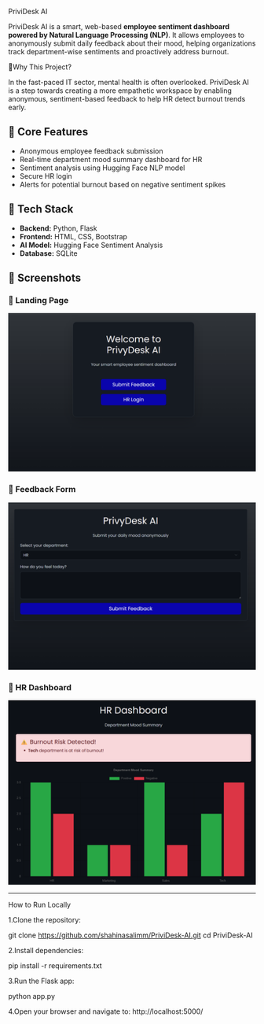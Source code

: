 PriviDesk AI


PriviDesk AI is a smart, web-based **employee sentiment dashboard powered by Natural Language Processing (NLP)**.
It allows employees to anonymously submit daily feedback about their mood, helping organizations track department-wise sentiments and proactively address burnout.

🌱Why This Project?

In the fast-paced IT sector, mental health is often overlooked.
PriviDesk AI is a step towards creating a more empathetic workspace by enabling anonymous, sentiment-based feedback to help HR detect burnout trends early.

## 🚀 Core Features
- Anonymous employee feedback submission
- Real-time department mood summary dashboard for HR
- Sentiment analysis using Hugging Face NLP model
- Secure HR login
- Alerts for potential burnout based on negative sentiment spikes

## 🔧 Tech Stack

- **Backend:** Python, Flask
- **Frontend:** HTML, CSS, Bootstrap
- **AI Model:** Hugging Face Sentiment Analysis
- **Database:** SQLite


## 📸 Screenshots

### 🔹 Landing Page
![Landing Page](screenshots/landing.png)

### 🔹 Feedback Form
![Feedback Form](screenshots/feedback.png)

### 🔹 HR Dashboard
![HR Dashboard](screenshots/dashboard.png)


---




How to Run Locally

1.Clone the repository:

git clone https://github.com/shahinasalimm/PriviDesk-AI.git
cd PriviDesk-AI

2.Install dependencies:

pip install -r requirements.txt

3.Run the Flask app:

python app.py

4.Open your browser and navigate to:
http://localhost:5000/
